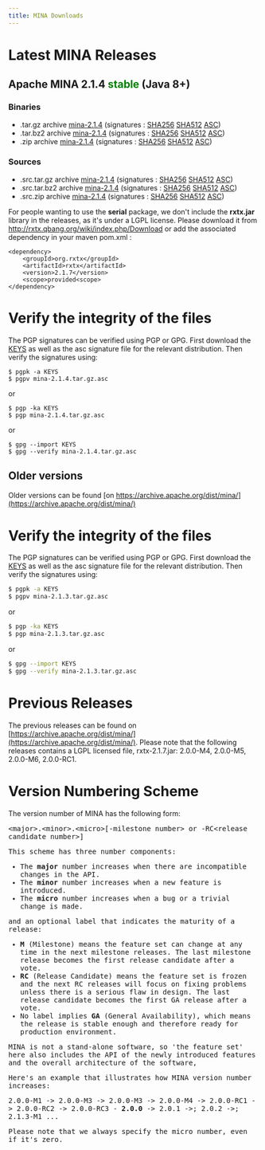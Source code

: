 ```yaml
---
title: MINA Downloads
---
```


# Latest MINA Releases

## Apache MINA 2.1.4 <font color="green">stable</font> (Java 8+)

### Binaries

* .tar.gz archive [mina-2.1.4](https://www.apache.org/dyn/closer.lua/mina/mina/2.1.4/apache-mina-2.1.4-bin.tar.gz) (signatures : [SHA256](https://www.apache.org/dist/mina/mina/2.1.4/apache-mina-2.1.4-bin.tar.gz.sha256) [SHA512](https://www.apache.org/dist/mina/mina/2.1.4/apache-mina-2.1.4-bin.tar.gz.sha512) [ASC](https://www.apache.org/dist/mina/mina/2.1.4/apache-mina-2.1.4-bin.tar.gz.asc))
* .tar.bz2 archive [mina-2.1.4](https://www.apache.org/dyn/closer.lua/mina/mina/2.1.4/apache-mina-2.1.4-bin.tar.bz2) (signatures : [SHA256](https://www.apache.org/dist/mina/mina/2.1.4/apache-mina-2.1.4-bin.tar.bz2.sha256) [SHA512](https://www.apache.org/dist/mina/mina/2.1.4/apache-mina-2.1.4-bin.tar.bz2.sha512) [ASC](https://www.apache.org/dist/mina/mina/2.1.4/apache-mina-2.1.4-bin.tar.bz2.asc))
* .zip archive [mina-2.1.4](https://www.apache.org/dyn/closer.lua/mina/mina/2.1.4/apache-mina-2.1.4-bin.zip) (signatures : [SHA256](https://www.apache.org/dist/mina/mina/2.1.4/apache-mina-2.1.4-bin.zip.sha256) [SHA512](https://www.apache.org/dist/mina/mina/2.1.4/apache-mina-2.1.4-bin.zip.sha512) [ASC](https://www.apache.org/dist/mina/mina/2.1.4/apache-mina-2.1.4-bin.zip.asc))

### Sources

* .src.tar.gz archive [mina-2.1.4](https://www.apache.org/dyn/closer.lua/mina/mina/2.1.4/apache-mina-2.1.4-src.tar.gz) (signatures : [SHA256](https://www.apache.org/dist/mina/mina/2.1.4/apache-mina-2.1.4-src.tar.gz.sha256) [SHA512](https://www.apache.org/dist/mina/mina/2.1.4/apache-mina-2.1.4-src.tar.gz.sha512) [ASC](https://www.apache.org/dist/mina/mina/2.1.4/apache-mina-2.1.4-src.tar.gz.asc))
* .src.tar.bz2 archive [mina-2.1.4](https://www.apache.org/dyn/closer.lua/mina/mina/2.1.4/apache-mina-2.1.4-src.tar.bz2) (signatures : [SHA256](https://www.apache.org/dist/mina/mina/2.1.4/apache-mina-2.1.4-src.tar.bz2.sha256) [SHA512](https://www.apache.org/dist/mina/mina/2.1.4/apache-mina-2.1.4-src.tar.bz2.sha512) [ASC](https://www.apache.org/dist/mina/mina/2.1.4/apache-mina-2.1.4-src.tar.bz2.asc))
* .src.zip archive [mina-2.1.4](https://www.apache.org/dyn/closer.lua/mina/mina/2.1.4/apache-mina-2.1.4-src.zip) (signatures : [SHA256](https://www.apache.org/dist/mina/mina/2.1.4/apache-mina-2.1.4-src.zip.sha256) [SHA512](https://www.apache.org/dist/mina/mina/2.1.4/apache-mina-2.1.4-src.zip.sha512) [ASC](https://www.apache.org/dist/mina/mina/2.1.4/apache-mina-2.1.4-src.zip.asc))

<div class="note" markdown="1">
    For people wanting to use the <strong>serial</strong> package, we don't include the <strong>rxtx.jar</strong> library in the releases, as it's under a LGPL license. Please download it from <a href="http://rxtx.qbang.org/wiki/index.php/Download" class="external-link" rel="nofollow">http://rxtx.qbang.org/wiki/index.php/Download</a> or add the associated dependency in your maven pom.xml :

    <dependency>
        <groupId>org.rxtx</groupId>
        <artifactId>rxtx</artifactId>
        <version>2.1.7</version>
        <scope>provided<scope>
    </dependency>
</div>

# Verify the integrity of the files

The PGP signatures can be verified using PGP or GPG. First download the [KEYS](https://www.apache.org/dist/mina/KEYS) as well as the asc signature file for the relevant distribution. Then verify the signatures using:

    $ pgpk -a KEYS
    $ pgpv mina-2.1.4.tar.gz.asc

or

    $ pgp -ka KEYS
    $ pgp mina-2.1.4.tar.gz.asc
    
or

    $ gpg --import KEYS
    $ gpg --verify mina-2.1.4.tar.gz.asc


## Older versions

Older versions can be found [on https://archive.apache.org/dist/mina/](https://archive.apache.org/dist/mina/)

# Verify the integrity of the files

The PGP signatures can be verified using PGP or GPG. First download the [KEYS](https://www.apache.org/dist/mina/KEYS) as well as the asc signature file for the relevant distribution. Then verify the signatures using:

```bash
$ pgpk -a KEYS
$ pgpv mina-2.1.3.tar.gz.asc
```

or

```bash
$ pgp -ka KEYS
$ pgp mina-2.1.3.tar.gz.asc
```

or

```bash
$ gpg --import KEYS
$ gpg --verify mina-2.1.3.tar.gz.asc
```

# Previous Releases

The previous releases can be found on [https://archive.apache.org/dist/mina/](https://archive.apache.org/dist/mina/). Please note that the following releases contains a LGPL licensed file, rxtx-2.1.7.jar: 2.0.0-M4, 2.0.0-M5, 2.0.0-M6, 2.0.0-RC1.

# Version Numbering Scheme

The version number of MINA has the following form:

<div class="info" markdown="1">
    <tt>&lt;major&gt;.&lt;minor&gt;.&lt;micro&gt;[-milestone number&gt; or -RC&lt;release candidate number&gt;]
</div>

This scheme has three number components:

* The __major__ number increases when there are incompatible changes in the API.
* The __minor__ number increases when a new feature is introduced.
* The __micro__ number increases when a bug or a trivial change is made.

and an optional label that indicates the maturity of a release:

* __M__ (Milestone) means the feature set can change at any time in the next milestone releases. The last milestone release becomes the first release candidate after a vote.
* __RC__ (Release Candidate) means the feature set is frozen and the next RC releases will focus on fixing problems unless there is a serious flaw in design. The last release candidate becomes the first GA release after a vote.
* No label implies __GA__ (General Availability), which means the release is stable enough and therefore ready for production environment.

MINA is not a stand-alone software, so 'the feature set' here also includes the API of the newly introduced features and the overall architecture of the software,

Here's an example that illustrates how MINA version number increases:

<div class="info" markdown="1">
    2.0.0-M1 -> 2.0.0-M3 -> 2.0.0-M3 -> 2.0.0-M4 ->  2.0.0-RC1 -> 2.0.0-RC2 -> 2.0.0-RC3 - <strong>2.0.0</strong> -> 2.0.1 ->; 2.0.2 ->; 2.1.3-M1 ...
</div>

Please note that we always specify the micro number, even if it's zero.
